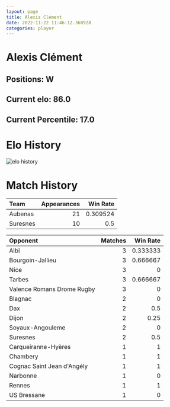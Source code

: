 ```yaml
---  
layout: page  
title: Alexis Clément  
date: 2022-11-22 11:46:12.360928  
categories: player  
---
```

# Alexis Clément

## Positions: W

## Current elo: 86.0

## Current Percentile: 17.0

# Elo History


![elo history](history_AlexisClément.png)
# Match History


| Team     |   Appearances |   Win Rate |
|:---------|--------------:|-----------:|
| Aubenas  |            21 |   0.309524 |
| Suresnes |            10 |   0.5      |

| Opponent                   |   Matches |   Win Rate |
|:---------------------------|----------:|-----------:|
| Albi                       |         3 |   0.333333 |
| Bourgoin-Jallieu           |         3 |   0.666667 |
| Nice                       |         3 |   0        |
| Tarbes                     |         3 |   0.666667 |
| Valence Romans Drome Rugby |         3 |   0        |
| Blagnac                    |         2 |   0        |
| Dax                        |         2 |   0.5      |
| Dijon                      |         2 |   0.25     |
| Soyaux-Angouleme           |         2 |   0        |
| Suresnes                   |         2 |   0.5      |
| Carqueiranne-Hyères        |         1 |   1        |
| Chambery                   |         1 |   1        |
| Cognac Saint Jean d'Angély |         1 |   1        |
| Narbonne                   |         1 |   0        |
| Rennes                     |         1 |   1        |
| US Bressane                |         1 |   0        |